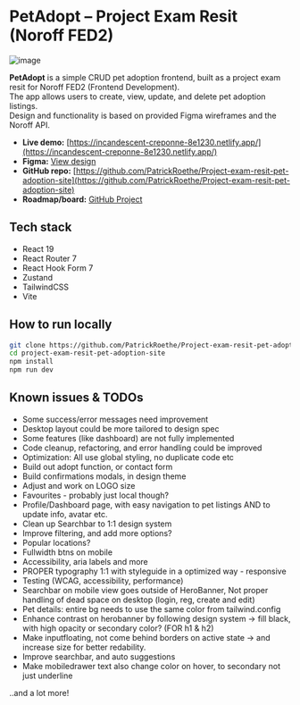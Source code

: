 # PetAdopt – Project Exam Resit (Noroff FED2)
![image](https://github.com/user-attachments/assets/da1271f8-3380-4d86-96de-c8ff57b493c9)


**PetAdopt** is a simple CRUD pet adoption frontend, built as a project exam resit for Noroff FED2 (Frontend Development).  
The app allows users to create, view, update, and delete pet adoption listings.  
Design and functionality is based on provided Figma wireframes and the Noroff API.

- **Live demo:** [https://incandescent-creponne-8e1230.netlify.app/](https://incandescent-creponne-8e1230.netlify.app/)
- **Figma:** [View design](https://www.figma.com/design/JkOLy7xOvAPunfR4vjGFiL/Pet-adoption-site?node-id=13-30&t=zgud4fJ7baGHIR6i-1)
- **GitHub repo:** [https://github.com/PatrickRoethe/Project-exam-resit-pet-adoption-site](https://github.com/PatrickRoethe/Project-exam-resit-pet-adoption-site)
- **Roadmap/board:** [GitHub Project](https://github.com/users/PatrickRoethe/projects/9)

## Tech stack

- React 19
- React Router 7
- React Hook Form 7
- Zustand
- TailwindCSS
- Vite

## How to run locally

```bash
git clone https://github.com/PatrickRoethe/Project-exam-resit-pet-adoption-site.git
cd project-exam-resit-pet-adoption-site
npm install
npm run dev

```

## Known issues & TODOs
- Some success/error messages need improvement
- Desktop layout could be more tailored to design spec
- Some features (like dashboard) are not fully implemented
- Code cleanup, refactoring, and error handling could be improved
- Optimization: All use global styling, no duplicate code etc
- Build out adopt function, or contact form
- Build confirmations modals, in design theme
- Adjust and work on LOGO size
- Favourites - probably just local though?
- Profile/Dashboard page, with easy navigation to pet listings AND to update info, avatar etc.
- Clean up Searchbar to 1:1 design system
- Improve filtering, and add more options?
- Popular locations?
- Fullwidth btns on mobile
- Accessibility, aria labels and more
- PROPER typography 1:1 with styleguide in a optimized way - responsive
- Testing (WCAG, accessibility, performance)
- Searchbar on mobile view goes outside of HeroBanner, Not proper handling of dead space on desktop (login, reg, create and edit)
- Pet details: entire bg needs to use the same color from tailwind.config
- Enhance contrast on herobanner by following design system -> fill black, with high opacity or secondary color? (FOR h1 & h2)
- Make inputfloating, not come behind borders on active state -> and increase size for better redability.
- Improve searchbar, and auto suggestions
- Make mobiledrawer text also change color on hover, to secondary not just underline


..and a lot more! 

